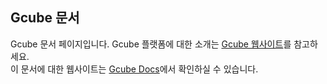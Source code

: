 ## Gcube 문서
Gcube 문서 페이지입니다. Gcube 플랫폼에 대한 소개는 [Gcube 웹사이트](https://console.gcube.ai/)를 참고하세요. <br>
이 문서에 대한 웹사이트는 [Gcube Docs](https://data-alliance.github.io/gai-platform-docs/)에서 확인하실 수 있습니다.
